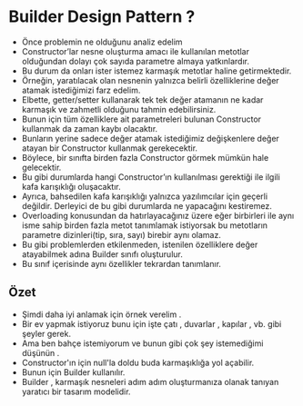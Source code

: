 # Builder Design Pattern ? 

* Önce problemin ne olduğunu analiz edelim 
* Constructor’lar nesne oluşturma amacı ile kullanılan metotlar olduğundan 
dolayı çok sayıda parametre almaya yatkınlardır. 
* Bu durum da onları ister istemez karmaşık metotlar haline getirmektedir. 
* Örneğin, yaratılacak olan nesnenin yalnızca belirli özelliklerine değer atamak istediğimizi farz edelim.
* Elbette, getter/setter kullanarak tek tek değer atamanın ne kadar karmaşık ve zahmetli olduğunu tahmin edebilirsiniz.
* Bunun için tüm özelliklere ait parametreleri bulunan Constructor kullanmak da zaman kaybı olacaktır.
* Bunların yerine sadece değer atamak istediğimiz değişkenlere değer atayan bir Constructor kullanmak gerekecektir. 
* Böylece, bir sınıfta birden fazla Constructor görmek mümkün hale gelecektir.
* Bu gibi durumlarda hangi Constructor’ın kullanılması gerektiği ile ilgili kafa karışıklığı oluşacaktır. 
* Ayrıca, bahsedilen kafa karışıklığı yalnızca yazılımcılar için geçerli değildir. Derleyici de bu 
gibi durumlarda ne yapacağını kestiremez. 
* Overloading konusundan da hatırlayacağınız üzere eğer birbirleri ile aynı isme sahip birden fazla metot 
tanımlamak istiyorsak bu metotların parametre dizinleri(tip, sıra, sayı) birebir aynı olamaz. 
* Bu gibi problemlerden etkilenmeden, istenilen özelliklere değer atayabilmek adına Builder sınıfı oluşturulur.
* Bu sınıf içerisinde aynı özellikler tekrardan tanımlanır.

## Özet

* Şimdi daha iyi anlamak için örnek verelim .
* Bir ev yapmak istiyoruz bunu için işte çatı , duvarlar , kapılar , vb. gibi şeyler gerek.
* Ama ben bahçe istemiyorum ve bunun gibi çok şey istemediğimi düşünün .
* Constructor'ın için null'la doldu buda karmaşıklığa yol açabilir.
* Bunun için Builder kullanılır.
* Builder , karmaşık nesneleri adım adım oluşturmanıza olanak tanıyan yaratıcı bir tasarım modelidir. 